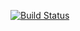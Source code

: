 [![Build Status](https://travis-ci.com/Spehar/c4cs-w17-rpn.svg?token=8U32KpRRt8vVHdf4PjVM&branch=master)](https://travis-ci.com/Spehar/c4cs-w17-rpn)
